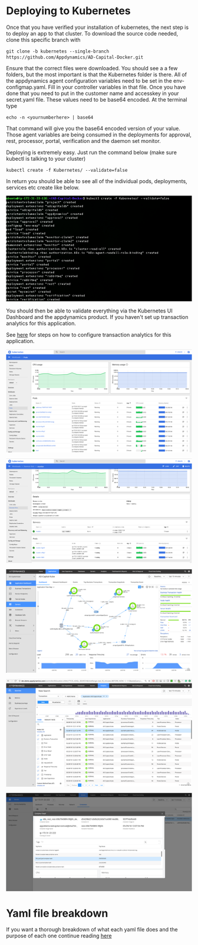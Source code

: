 # Deploying to Kubernetes

Once that you have verified your installation of kubernetes, the next step is to
deploy an app to that cluster. To download the source code needed, clone this specific branch with

```
git clone -b kubernetes --single-branch https://github.com/Appdynamics/AD-Capital-Docker.git
```

Ensure that the correct files were downloaded. You should see a a few folders, but the most important
is that the Kubernetes folder is there. All of the appdynamics agent configuration variables need to be set in the
env-configmap.yaml. Fill in your controller variables in that file. Once you have done that you need to put in the customer name and accesskey in your secret.yaml file. These values need to be base64 encoded. At the terminal type
```
echo -n <yournumberhere> | base64
```

 That command will give you the base64 encoded version of your value. Those agent variables are being consumed in the deployments for approval, rest, processor, portal, verification and the daemon set monitor.

Deploying is extremely easy. Just run the command below (make sure kubectl is talking to your cluster)

```
kubectl create -f Kubernetes/ --validate=false
```

In return you should be able to see all of the individual pods, deployments, services etc create like below.

![Kubernetes Startup](./assets/images/4.png)

You should then be able to validate everything via the Kubernetes UI Dashboard and the appdynamics product. If you haven't set up transaction analytics for this application.


See [here](https://github.com/Appdynamics/AD-Capital-Docker/blob/master/ADCapital-Walkthrough/5.md) for steps on how to configure transaction analytics for this application.

![Kubernetes Launch](./assets/images/5.png)

![Kubernetes Launch2](./assets/images/6.png)

![AppDynamics Launch](./assets/images/7.png)

![AppDynamics Launch2](./assets/images/8.png)

![AppDynamics Launch3](./assets/images/9.png)

# Yaml file breakdown

If you want a thorough breakdown of what each yaml file does and the purpose of each one continue reading [here](https://github.com/Appdynamics/AD-Capital-Kube/blob/master/Kubernetes-Walkthrough/3.md)
